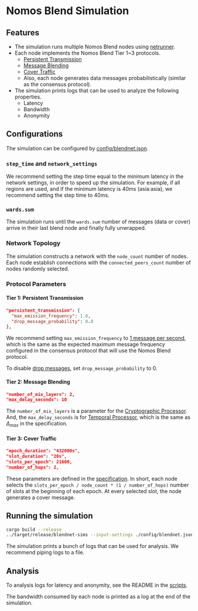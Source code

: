 # Nomos Blend Simulation

## Features

- The simulation runs multiple Nomos Blend nodes using [netrunner](../netrunner).
- Each node implements the Nomos Blend Tier 1~3 protocols.
    - [Persistent Transmission](https://www.notion.so/Nomos-Blend-Network-Tier-1-Persistent-Transmission-Module-10b8f96fb65c807cb1e8f92a7f41a771?pvs=4)
    - [Message Blending](https://www.notion.so/Nomos-Blend-Network-Tier-2-Message-Blending-Module-1208f96fb65c80e5bcb9df6e27472339?pvs=4)
    - [Cover Traffic](https://www.notion.so/Nomos-Blend-Network-Tier-3-Cover-Traffic-Module-10b8f96fb65c80cab153de10115e0023?pvs=4)
    - Also, each node generates data messages probabilistically (similar as the consensus protocol).
- The simulation prints logs that can be used to analyze the following properties.
    - Latency
    - Bandwidth
    - Anonymity

## Configurations

The simulation can be configured by [config/blendnet.json](./config/blendnet.json).

### `step_time` and `network_settings`

We recommend setting the step time equal to the minimum latency in the network settings,
in order to speed up the simulation.
For example, if all regions are used, and if the minimum latency is 40ms (asia:asia),
we recommend setting the step time to 40ms.

### `wards.sum`

The simulation runs until the `wards.sum` number of messages (data or cover) arrive in
their last blend node and finally fully unwrapped.

### Network Topology

The simulation constructs a network with the `node_count` number of nodes.
Each node establish connections with the `connected_peers_count` number of nodes randomly selected.

### Protocol Parameters

#### Tier 1: Persistent Transmission

```json
"persistent_transmission": {
  "max_emission_frequency": 1.0,
  "drop_message_probability": 0.0
},
```
We recommend setting `max_emission_frequency` to [1 message per second](https://www.notion.so/Nomos-Blend-Network-Tier-1-Persistent-Transmission-Module-10b8f96fb65c807cb1e8f92a7f41a771?pvs=4#11f8f96fb65c80dfbd23e4400feaaf9c),
which is the same as the expected maximum message frequency configured in the consensus protocol
that will use the Nomos Blend protocol.

To disable [drop messages](https://www.notion.so/Nomos-Blend-Network-Tier-1-Persistent-Transmission-Module-10b8f96fb65c807cb1e8f92a7f41a771?pvs=4#11c8f96fb65c804db7ccfd024f8c44d0), set `drop_message_probability` to 0.

#### Tier 2: Message Blending

```json
"number_of_mix_layers": 2,
"max_delay_seconds": 10
```

The `number_of_mix_layers` is a parameter for the [Cryptographic Processor](https://www.notion.so/Nomos-Blend-Network-Tier-2-Message-Blending-Module-1208f96fb65c80e5bcb9df6e27472339?pvs=4#1208f96fb65c80f8a8d3d2b449953bde). And, the `max_delay_seconds` is for [Temporal Processor](https://www.notion.so/Nomos-Blend-Network-Tier-2-Message-Blending-Module-1208f96fb65c80e5bcb9df6e27472339?pvs=4#1208f96fb65c80dca885dda33fbd599b), which is the same as $\Delta_{max}$ in the specification.

#### Tier 3: Cover Traffic

```json
"epoch_duration": "432000s",
"slot_duration": "20s",
"slots_per_epoch": 21600,
"number_of_hops": 2,
```
These parameters are defined in the [specification](https://www.notion.so/Nomos-Blend-Network-Tier-3-Cover-Traffic-Module-10b8f96fb65c80cab153de10115e0023?pvs=4#12f8f96fb65c80d094b6f31306c65b70).
In short, each node selects the `slots_per_epoch / node_count * (1 / number_of_hops)` number of slots
at the beginning of each epoch. At every selected slot, the node generates a cover message.


## Running the simulation

```bash
cargo build --release
../target/release/blendnet-sims --input-settings ./config/blendnet.json
```
The simulation prints a bunch of logs that can be used for analysis.
We recommend piping logs to a file.

## Analysis

To analysis logs for latency and anonymity, see the README in the [scripts](../../scripts/).

The bandwidth consumed by each node is printed as a log at the end of the simulation.
